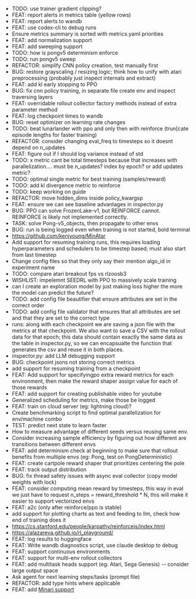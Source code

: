 - TODO: use trainer gradient clipping?
- FEAT: report alerts in metrics table (yellow rows)
- FEAT: report alerts to wandb
- FEAT: use codex-cli to debug runs
- Ensure metrics summary is sorted with metrics.yaml priorities
- FEAT: add normalization support 
- FEAT: add sweeping support
- TODO: how is pongv5 determinism enforce
- TODO: run pongv5 sweep
- REFACTOR: simplify CNN policy creation, test manually first
- BUG: restore grayscaling / resizing logic; think how to unify with atari preprocessing (probably just inspect internals and extract)
- FEAT: add kl early stopping to PPO
- BUG: fix cnn policy training, in separate file create env and inspect traversing layers
- FEAT: overridable rollout collector factory methods instead of extra parameter method
- FEAT: log checkpoint times to wandb
- BUG: reset optimizer on learning rate changes
- TODO: beat lunarlander with ppo and only then with reinforce (trun[cate episode lengths for faster training)
- REFACTOR: consider changing eval_freq to timesteps so it doesnt depend on n_updates
- FEAT: figure out if I should log variance instead of std
- TODO: x metric cant be total timesteps because that increases with parallelization.... must be n_updates? index by epoch? or add updates metric?
- TODO: optimal single metric for best training (samples/reward)
- TODO: add kl divergence metric to reinforce
- TODO: keep working on guide
- REFACTOR: move hidden_dims inside policy_kwargsp
- FEAT: ensure we can see baseline advantages in inspector.py
- BUG: PPO can solve FrozenLake-v1, but REINFORCE cannot. REINFORCE is likely not implemented correctly.
- TASK: solve Pong-v5_objects, then propagate to other envs
- BUG: run is being logged even when training is not started, bold terminal
- https://github.com/kenjyoung/MinAtar
- Add support for resuming training runs, this requires loading hyperparameters and schedulers to be timestep based; must also start from last timestep
- Change config files so that they only say their mention algo_id in experiment name
- TODO: compare atari breakout fps vs rlzoosb3
- WISHLIST: impelemnt SEEDRL with PPO to massively scale training
- can I create an exploration model by just making loss higher the more the model can predict the future?
- TODO: add config file beautifier that ensure attributes are set in the correct order
- TODO: add config file validator that ensures that all attributes are set and that they are set to the correct type
- runs: along with each checkpoint we are saving a json file with the metrics at that checkpoint. We also want to save a CSV with the rollout data for that epoch; this data should contain exactly the same data as the table in inspector.py, so we can encapsualte the function that generates the csv and reuse it in both places.
- inspector.py: add LLM debugging support
- BUG: checkpoint jsons not storing correct metrics
- add support for resuming training from a checkpoint
- FEAT: Add support for specifyingpo extra reward metrics for each environment, then make the reward shaper assign value for each of those rewards
- FEAT: add support for creating publishable video for youtube
- Generalized scheduling for metrics, make those be logged
- FEAT: train on cloud server (eg: lightning cloud)?
- Create benchmarking script to find optimal parallelization for env/machine combo
- TEST: predict next state to learn faster
- How to measure advantage of different seeds versus reusing same env.
- Consider increasing sample efficiency by figuring out how different are transitions between different envs
- FEAT: add determinism check at beginning to make sure that rollout benefits from multiple envs (eg: Pong, test on PongDeterministic)
- FEAT: create cartpole reward shaper that prioritizes centering the pole
- FEAT: track output distribution
- BUG: fix thread safety issues with async eval collector (copy model weights with lock)
- FEAT: consider computing mean reward by timesteps, this way in eval we just have to request n_steps = reward_threshold * N, this will make it easier to support vectorized envs
- FEAT: a2c (only after reinforce/ppo is stable)
- add support for plotting charts as text and feeding to llm, check how end of training does it
- https://cs.stanford.edu/people/karpathy/reinforcejs/index.html
- https://alazareva.github.io/rl_playground/
- FEAT: log results to huggingface
- FEAT: Write wandb diagnostics script, use claude desktop to debug
- FEAT: support continuous environments
- FEAT: support for multi-env rollout collectors
- FEAT: add multitask heads support (eg: Atari, Sega Genesis) -- consider large output space
- Ask agent for next learning steps/tasks (prompt file)
- REFACTOR: add type hints where applicable
- FEAT: add [Minari support](https://minari.farama.org/)
